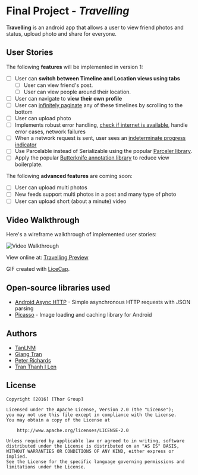 # Final Project - *Travelling*

**Travelling** is an android app that allows a user to view friend photos and status, upload photo and share for everyone.

## User Stories

The following **features** will be implemented in version 1:

* [ ] User can **switch between Timeline and Location views using tabs**
  * [ ] User can view friend's post.
  * [ ] User can view people around their location.
* [ ] User can navigate to **view their own profile**
* [ ] User can [infinitely paginate](http://guides.codepath.com/android/Endless-Scrolling-with-AdapterViews-and-RecyclerView) any of these timelines by scrolling to the bottom
* [ ] User can upload photo
* [ ] Implements robust error handling, [check if internet is available](http://guides.codepath.com/android/Sending-and-Managing-Network-Requests#checking-for-network-connectivity), handle error cases, network failures
* [ ] When a network request is sent, user sees an [indeterminate progress indicator](http://guides.codepath.com/android/Handling-ProgressBars#progress-within-actionbar)
* [ ] Use Parcelable instead of Serializable using the popular [Parceler library](http://guides.codepath.com/android/Using-Parceler).
* [ ] Apply the popular [Butterknife annotation library](http://guides.codepath.com/android/Reducing-View-Boilerplate-with-Butterknife) to reduce view boilerplate.

The following **advanced features** are coming soon:
* [ ] User can upload multi photos
* [ ] New feeds support multi photos in a post and many type of photo
* [ ] User can upload short (about a minute) video

## Video Walkthrough

Here's a wireframe walkthrough of implemented user stories:

<img src='https://github.com/ThorGroup/FinalProject/raw/master/app/src/main/res/drawable/demo.gif' title='Video Walkthrough' width='' alt='Video Walkthrough' />

View online at:
[Travelling Preview](https://popapp.in/w/projects/570a0a6bb947e78226e08b43/preview/570a0aa6c6e2cd5755d81890)

GIF created with [LiceCap](http://www.cockos.com/licecap/).

## Open-source libraries used

- [Android Async HTTP](https://github.com/loopj/android-async-http) - Simple asynchronous HTTP requests with JSON parsing
- [Picasso](http://square.github.io/picasso/) - Image loading and caching library for Android


## Authors

- [TanLNM](https://github.com/TanLNM512)
- [Giang Tran](https://github.com/Lingboo)
- [Peter Richards](https://github.com/Perich)
- [Tran Thanh I Len](https://github.com/ilentt)

## License

    Copyright [2016] [Thor Group]

    Licensed under the Apache License, Version 2.0 (the "License");
    you may not use this file except in compliance with the License.
    You may obtain a copy of the License at

        http://www.apache.org/licenses/LICENSE-2.0

    Unless required by applicable law or agreed to in writing, software
    distributed under the License is distributed on an "AS IS" BASIS,
    WITHOUT WARRANTIES OR CONDITIONS OF ANY KIND, either express or implied.
    See the License for the specific language governing permissions and
    limitations under the License.
